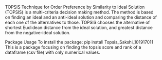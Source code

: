 TOPSIS
Technique for Order Preference by Similarity to Ideal Solution (TOPSIS) is a multi-criteria decision making method. The method is based on finding an ideal and an anti-ideal solution and comparing the distance of each one of the alternatives to those. TOPSIS chooses the alternative of shortest Euclidean distance from the ideal solution, and greatest distance from the negative-ideal solution.

Package Usage
To install the package:
pip install Topsis_Sakshi_101917011
This is a package focusing on finding the topsis score and rank of a dataframe (csv file) with only numerical values.

